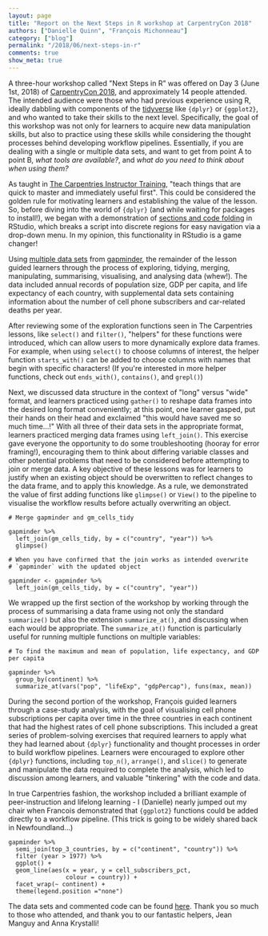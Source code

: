 ```yaml
---
layout: page
title: "Report on the Next Steps in R workshop at CarpentryCon 2018"
authors: ["Danielle Quinn", "François Michonneau"]
category: ["blog"]
permalink: "/2018/06/next-steps-in-r"
comments: true
show_meta: true
---
```


A three-hour workshop called "Next Steps in R" was offered on Day 3 (June 1st, 2018) of [CarpentryCon 2018](http://carpentrycon.org), and approximately 14 people attended. The intended audience were those who had previous experience using R, ideally dabbling with components of the [tidyverse](https://www.tidyverse.org/) like `{dplyr}` or `{ggplot2}`, and who wanted to take their skills to the next level. Specifically, the goal of this workshop was not only for learners to acquire new data manipulation skills, but also to practice using these skills while considering the thought processes behind developing workflow pipelines. Essentially, if you are dealing with a single or multiple data sets, and want to get from point A to point B, *what tools are available?*, and *what do you need to think about when using them?*

As taught in [The Carpentries Instructor Training](https://carpentries.github.io/instructor-training/), "teach things that are quick to master and immediately useful first". This could be considered the golden rule for motivating learners and establishing the value of the lesson. So, before diving into the world of `{dplyr}` (and while waiting for packages to install!), we began with a demonstration of [sections and code folding](https://support.rstudio.com/hc/en-us/articles/200484568-Code-Folding-and-Sections) in RStudio, which breaks a script into discrete regions for easy navigation via a drop-down menu. In my opinion, this functionality in RStudio is a game changer!

Using [multiple data sets](https://github.com/DanielleQuinn/next-steps-in-r/tree/master/data) from [gapminder](https://www.gapminder.org/), the remainder of the lesson guided learners through the process of exploring, tidying, merging, manipulating, summarising, visualising, and analysing data (whew!). The data included annual records of population size, GDP per capita, and life expectancy of each country, with supplemental data sets containing information about the number of cell phone subscribers and car-related deaths per year.

After reviewing some of the exploration functions seen in The Carpentries lessons, like `select()` and `filter()`, "helpers" for these functions were introduced, which can allow users to more dynamically explore data frames. For example, when using `select()` to choose columns of interest, the helper function `starts_with()` can be added to choose columns with names that begin with specific characters! (If you're interested in more helper functions, check out `ends_with()`, `contains()`, and `grepl()`)

Next, we discussed data structure in the context of "long" versus "wide" format, and learners practiced using `gather()` to reshape data frames into the desired long format conveniently; at this point, one learner gasped, put their hands on their head and exclaimed "this would have saved me so much time...!" With all three of their data sets in the appropriate format, learners practiced merging data frames using `left_join()`. This exercise gave everyone the opportunity to do some troubleshooting (hooray for error framing!), encouraging them to think about differing variable classes and other potential problems that need to be considered before attempting to join or merge data. A key objective of these lessons was for learners to justify when an existing object should be overwritten to reflect changes to the data frame, and to apply this knowledge. As a rule, we demonstrated the value of first adding functions like `glimpse()` or `View()` to the pipeline to visualise the workflow results before actually overwriting an object.

```
# Merge gapminder and gm_cells_tidy

gapminder %>%
  left_join(gm_cells_tidy, by = c("country", "year")) %>%
  glimpse()

# When you have confirmed that the join works as intended overwrite
# `gapminder` with the updated object

gapminder <- gapminder %>%
  left_join(gm_cells_tidy, by = c("country", "year"))
```

We wrapped up the first section of the workshop by working through the process of summarising a data frame using not only the standard `summarize()` but also the extension `summarize_at()`, and discussing when each would be appropriate. The `summarize_at()` function is particularly useful for running multiple functions on multiple variables:

```
# To find the maximum and mean of population, life expectancy, and GDP per capita

gapminder %>%
  group_by(continent) %>%
  summarize_at(vars("pop", "lifeExp", "gdpPercap"), funs(max, mean))
```
During the second portion of the workshop, François guided learners through a case-study analysis, with the goal of visualising cell phone subscriptions per capita over time in the three countries in each continent that had the highest rates of cell phone subscriptions. This included a great series of problem-solving exercises that required learners to apply what they had learned about `{dplyr}` functionality and thought processes in order to build workflow pipelines. Learners were encouraged to explore other `{dplyr}` functions, including `top_n()`, `arrange()`, and `slice()` to generate and manipulate the data required to complete the analysis, which led to discussion among learners, and valuable "tinkering" with the code and data.

In true Carpentries fashion, the workshop included a brilliant example of peer-instruction and lifelong learning - I (Danielle) nearly jumped out my chair when Francois demonstrated that `{ggplot2}` functions could be added directly to a workflow pipeline. (This trick is going to be widely shared back in Newfoundland...)

```
gapminder %>%
  semi_join(top_3_countries, by = c("continent", "country")) %>%
  filter (year > 1977) %>%
  ggplot() +
  geom_line(aes(x = year, y = cell_subscribers_pct,
                colour = country)) +
  facet_wrap(~ continent) +
  theme(legend.position ="none")
```

The data sets and commented code can be found [here](https://github.com/DanielleQuinn/next-steps-in-r). Thank you so much to those who attended, and thank you to our fantastic helpers, Jean Manguy and Anna Krystalli!

